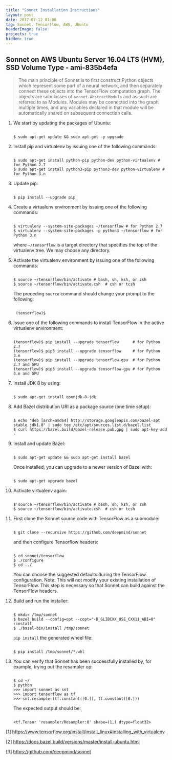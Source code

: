 ```yaml
---
title: "Sonnet Installation Instructions"
layout: post
date: 2017-07-12 01:00
tag: Sonnet, Tensorflow, AWS, Ubuntu
headerImage: false
projects: true
hidden: true
---
```


Sonnet on AWS Ubuntu Server 16.04 LTS (HVM), SSD Volume Type - ami-835b4efa
---
> The main principle of Sonnet is to first construct Python objects which represent some part of a neural network, and then separately connect these objects into the TensorFlow computation graph. The objects are subclasses of <code>sonnet.AbstractModule</code> and as such are referred to as Modules. Modules may be connected into the graph multiple times, and any variables declared in that module will be automatically shared on subsequent connection calls.

<ol><li>
<p>We start by updating the packages of Ubuntu:</p>
<pre><code>
$ sudo apt-get update &amp;&amp; sudo apt-get -y upgrade
</code></pre>
</li>
<li>
<p>Install pip and virtualenv by issuing one of the following commands:</p>
<pre><code>
$ sudo apt-get install python-pip python-dev python-virtualenv # for Python 2.7
$ sudo apt-get install python3-pip python3-dev python-virtualenv # for Python 3.n
</code></pre>
</li>
<li>
<p>Update pip:</p>
<pre><code>
$ pip install --upgrade pip
</code></pre>
</li>
<li>
<p>Create a virtualenv environment by issuing one of the following commands:</p>
<pre><code>
$ virtualenv --system-site-packages ~/tensorflow # for Python 2.7
$ virtualenv --system-site-packages -p python3 ~/tensorflow # for Python 3.n
</code></pre>
<p>where <code>~/tensorflow</code> is a target directory that specifies the top of the virtualenv tree. We may choose any directory.</p>
</li>
<li>
<p>Activate the virtualenv environment by issuing one of the following commands:</p>
<pre><code>
$ source ~/tensorflow/bin/activate # bash, sh, ksh, or zsh
$ source ~/tensorflow/bin/activate.csh  # csh or tcsh
</code></pre>
<p>The preceding <code>source</code> command should change your prompt to the following:</p>
<pre><code>
 (tensorflow)$ 
</code></pre>
</li>
<li>
<p>Issue one of the following commands to install TensorFlow in the active virtualenv environment:</p>
<pre><code>
(tensorflow)$ pip install --upgrade tensorflow      # for Python 2.7
(tensorflow)$ pip3 install --upgrade tensorflow     # for Python 3.n
(tensorflow)$ pip install --upgrade tensorflow-gpu  # for Python 2.7 and GPU
(tensorflow)$ pip3 install --upgrade tensorflow-gpu # for Python 3.n and GPU
</code></pre>
</li>
<li>
<p>Install JDK 8 by using:</p>
<pre><code>
$ sudo apt-get install openjdk-8-jdk
</code></pre>
</li>
<li>
<p>Add Bazel distribution URI as a package source (one time setup):</p>
<pre><code>
$ echo &quot;deb [arch=amd64] http://storage.googleapis.com/bazel-apt stable jdk1.8&quot; | sudo tee /etc/apt/sources.list.d/bazel.list
$ curl https://bazel.build/bazel-release.pub.gpg | sudo apt-key add -
</code></pre>
</li>
<li>
<p>Install and update Bazel:</p>
<pre><code>
$ sudo apt-get update &amp;&amp; sudo apt-get install bazel
</code></pre>
<p>Once installed, you can upgrade to a newer version of Bazel with:</p>
<pre><code>
$ sudo apt-get upgrade bazel
</code></pre>
</li>
<li>
<p>Activate virtualenv again:</p>
<pre><code>
$ source ~/tensorflow/bin/activate # bash, sh, ksh, or zsh
$ source ~/tensorflow/bin/activate.csh  # csh or tcsh
</code></pre>
</li>
<li>
<p>First clone the Sonnet source code with TensorFlow as a submodule:</p>
<pre><code>
$ git clone --recursive https://github.com/deepmind/sonnet
</code></pre>
<p>and then configure Tensorflow headers:</p>
<pre><code>
$ cd sonnet/tensorflow
$ ./configure
$ cd ../
</code></pre>
<p>You can choose the suggested defaults during the TensorFlow configuration. Note: This will not modify your existing installation of TensorFlow. This step is necessary so that Sonnet can build against the TensorFlow headers.</p>
</li>
<li>
<p>Build and run the installer:</p>
<pre><code>
$ mkdir /tmp/sonnet
$ bazel build --config=opt --copt=&quot;-D_GLIBCXX_USE_CXX11_ABI=0&quot; :install
$ ./bazel-bin/install /tmp/sonnet
</code></pre>
<p><code>pip install</code> the generated wheel file:</p>
<pre><code>
$ pip install /tmp/sonnet/*.whl
</code></pre>
</li>
<li>
<p>You can verify that Sonnet has been successfully installed by, for example, trying out the resampler op:</p>
<pre><code>
$ cd ~/
$ python
&gt;&gt;&gt; import sonnet as snt
&gt;&gt;&gt; import tensorflow as tf
&gt;&gt;&gt; snt.resampler(tf.constant([0.]), tf.constant([0.]))
</code></pre>
<p>The expected output should be:</p>
<pre><code>
&lt;tf.Tensor &#39;resampler/Resampler:0&#39; shape=(1,) dtype=float32&gt;
</code></pre>
</li>
</ol>
<p></p>
<p>[1] <a href='https://www.tensorflow.org/install/install_linux#installing_with_virtualenv' target='_blank' >https://www.tensorflow.org/install/install_linux#installing_with_virtualenv</a></p>
<p>[2] <a href='https://docs.bazel.build/versions/master/install-ubuntu.html' target='_blank' >https://docs.bazel.build/versions/master/install-ubuntu.html</a></p>
<p>[3] <a href='https://github.com/deepmind/sonnet' target='_blank' >https://github.com/deepmind/sonnet</a></p>
